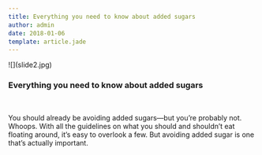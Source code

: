 ```yaml
---
title: Everything you need to know about added sugars
author: admin
date: 2018-01-06
template: article.jade
---
```



<div class="col-12 article-col order-1">![](slide2.jpg)</div>

<div class="col-12 article-col article-descr">

<div class="entry-content t-center">
<h3 class='article-heading'>
Everything you need to know about added sugars
</h3>
<br>
<p>You should already be avoiding added sugars—but you’re probably not. Whoops. With all the guidelines on what you should and shouldn’t eat floating around, it’s easy to overlook a few. But avoiding added sugar is one that’s actually important.</p>
<span class="more"></span>
</div>

</div>

